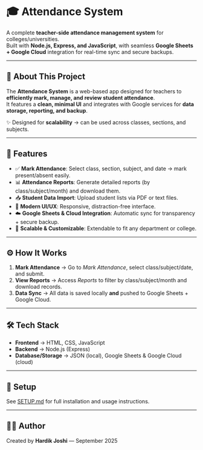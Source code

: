 # 🎓 Attendance System  

A complete **teacher-side attendance management system** for colleges/universities.  
Built with **Node.js, Express, and JavaScript**, with seamless **Google Sheets + Google Cloud** integration for real-time sync and secure backups.  

---

## 📖 About This Project  
The **Attendance System** is a web-based app designed for teachers to **efficiently mark, manage, and review student attendance**.  
It features a **clean, minimal UI** and integrates with Google services for **data storage, reporting, and backup**.  

✨ Designed for **scalability** → can be used across classes, sections, and subjects.  

---

## 🚀 Features  
- ✅ **Mark Attendance**: Select class, section, subject, and date → mark present/absent easily.  
- 📊 **Attendance Reports**: Generate detailed reports (by class/subject/month) and download them.  
- 📥 **Student Data Import**: Upload student lists via PDF or text files.  
- 🎨 **Modern UI/UX**: Responsive, distraction-free interface.  
- ☁️ **Google Sheets & Cloud Integration**: Automatic sync for transparency + secure backup.  
- 🔧 **Scalable & Customizable**: Extendable to fit any department or college.  

---

## ⚙️ How It Works  
1. **Mark Attendance** → Go to *Mark Attendance*, select class/subject/date, and submit.  
2. **View Reports** → Access *Reports* to filter by class/subject/month and download records.  
3. **Data Sync** → All data is saved locally **and** pushed to Google Sheets + Google Cloud.  

---

## 🛠️ Tech Stack  
- **Frontend** → HTML, CSS, JavaScript  
- **Backend** → Node.js (Express)  
- **Database/Storage** → JSON (local), Google Sheets & Google Cloud (cloud)  

---

## 📖 Setup  
See [SETUP.md](./SETUP.md) for full installation and usage instructions.  

---

## 👨‍💻 Author  
Created by **Hardik Joshi** — September 2025  

